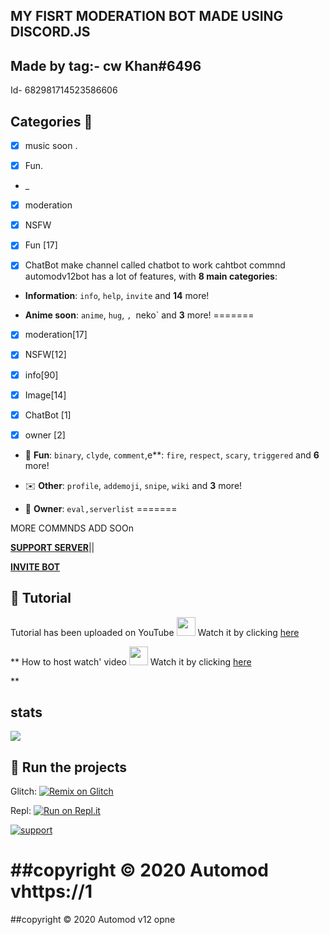 ## MY FISRT MODERATION BOT MADE USING DISCORD.JS 
## Made by tag:- cw Khan#6496
Id- 682981714523586606
## Categories 📑


- [x] music soon .

- [x] Fun.
- _

- [x] moderation

- [x] NSFW



- [x] Fun [17]

- [X] ChatBot 
make channel called chatbot to work cahtbot commnd
automodv12bot has a lot of features, with **8 main categories**:


*    **Information**: `info`, `help`, `invite` and **14** more! 

*   **Anime soon**: `anime`, `hug`, `, `neko` and **3** more! 
=======
- [x] moderation[17]

- [x] NSFW[12]

- [x] info[90]

- [X] Image[14]


- [X] ChatBot [1]
- [X] owner [2]


*   👻 **Fun**: `binary`, `clyde`, `comment`,e**: `fire`, `respect`, `scary`, `triggered` and **6** more! 

*   ✉️ **Other**: `profile`, `addemoji`, `snipe`, `wiki` and **3** more!

*   👑 **Owner**: `eval,serverlist`
=======


MORE COMMNDS ADD SOOn 

**[SUPPORT SERVER](https://dsc.gg/kmdevs)**||

**[INVITE BOT](https://discord.com/api/oauth2/authorize?client_id=744597377406599188&permissions=8&scope=bot)**



## 📝 Tutorial

Tutorial has been uploaded on YouTube <img src="https://www.youtube.com/about/static/svgs/icons/brand-resources/YouTube_icon_full-color.svg?cache=f2ec7a5" width="30px"> Watch it by clicking [here](https://youtu.be/TXzZABndSj8)

** How to host watch' video <img src="https://www.youtube.com/about/static/svgs/icons/brand-resources/YouTube_icon_full-color.svg?cache=f2ec7a5" width="30px"> Watch it by clicking [here](https://youtu.be/NlCufWQUL54)


**
## stats
<a href="https://youtu.be/TXzZABndSj8">

  <img titile="SRC" src="https://github-readme-stats.vercel.app/api/pin/?username=khanmanan&repo=automod-bot&theme=algolia&icon_color=0000ff">

</a>

## 💨 Run the projects

Glitch: [![Remix on Glitch](https://cdn.glitch.com/2703baf2-b643-4da7-ab91-7ee2a2d00b5b%2Fremix-button.svg)](https://glitch.com/edit/#!/import/github/Khanmanan/automod-bot)

Repl: [![Run on Repl.it](https://repl.it/badge/github/Khanmanan/automod-bot)](https://repl.it/github/Khanmanan/automod-bot)

[![support](https://discordapp.com/api/guilds/787315610102530048/embed.png?style=banner2)](https://dsc.gg/kmdevs)


##copyright ©️ 2020 Automod vhttps://1
=======
##copyright ©️ 2020 Automod v12 opne 